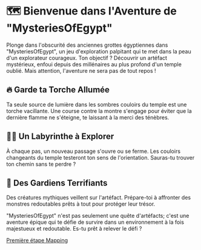 # 🗺️ Bienvenue dans l'Aventure de "MysteriesOfEgypt"
Plonge dans l'obscurité des anciennes grottes égyptiennes dans "MysteriesOfEgypt", un jeu d'exploration palpitant qui te met dans la peau d'un explorateur courageux. Ton objectif ? Découvrir un artéfact mystérieux, enfoui depuis des millénaires au plus profond d'un temple oublié. Mais attention, l'aventure ne sera pas de tout repos !

## 🔥 Garde ta Torche Allumée
Ta seule source de lumière dans les sombres couloirs du temple est une torche vacillante. Une course contre la montre s'engage pour éviter que la dernière flamme ne s'éteigne, te laissant à la merci des ténèbres.

## 🏃‍♂️ Un Labyrinthe à Explorer
À chaque pas, un nouveau passage s'ouvre ou se ferme. Les couloirs changeants du temple testeront ton sens de l'orientation. Sauras-tu trouver ton chemin sans te perdre ?

## 🐍 Des Gardiens Terrifiants 
Des créatures mythiques veillent sur l'artéfact. Prépare-toi à affronter des monstres redoutables prêts à tout pour protéger leur trésor.

"MysteriesOfEgypt" n'est pas seulement une quête d'artéfacts; c'est une aventure épique qui te défie de survire dans un environnement à la fois majestueux et redoutable. Es-tu prêt à relever le défi ?

[Première étape Mapping](https://github.com/g404-code-gaming/MysteriesOfEgypt/blob/main/Cour/1.Mapping.md)
